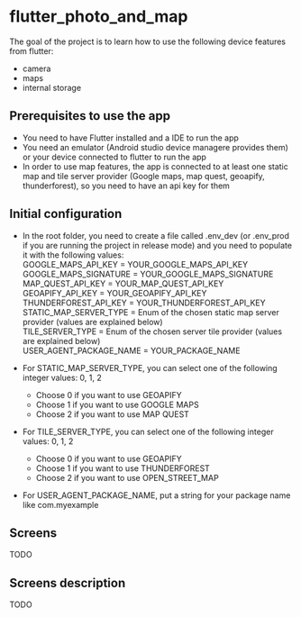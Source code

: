 # flutter_photo_and_map

The goal of the project is to learn how to use the following device features from flutter:
* camera
* maps
* internal storage

## Prerequisites to use the app
* You need to have Flutter installed and a IDE to run the app
* You need an emulator (Android studio device managere provides them) or your device connected to flutter to run the app
* In order to use map features, the app is connected to at least one static map and tile server provider (Google maps, map quest, geoapify, thunderforest), so you need to have an api key for them

## Initial configuration
* In the root folder, you need to create a file called .env_dev (or .env_prod if you are running the project in release mode) and you need to populate it with the following values: <br />
GOOGLE_MAPS_API_KEY = YOUR_GOOGLE_MAPS_API_KEY <br />
GOOGLE_MAPS_SIGNATURE = YOUR_GOOGLE_MAPS_SIGNATURE <br />
MAP_QUEST_API_KEY = YOUR_MAP_QUEST_API_KEY <br />
GEOAPIFY_API_KEY = YOUR_GEOAPIFY_API_KEY <br />
THUNDERFOREST_API_KEY = YOUR_THUNDERFOREST_API_KEY <br />
STATIC_MAP_SERVER_TYPE = Enum of the chosen static map server provider (values are explained below) <br />
TILE_SERVER_TYPE = Enum of the chosen server tile provider (values are explained below) <br />
USER_AGENT_PACKAGE_NAME = YOUR_PACKAGE_NAME <br />
    
* For STATIC_MAP_SERVER_TYPE, you can select one of the following integer values: 0, 1, 2
    * Choose 0 if you want to use GEOAPIFY
    * Choose 1 if you want to use GOOGLE MAPS
    * Choose 2 if you want to use MAP QUEST

* For TILE_SERVER_TYPE, you can select one of the following integer values: 0, 1, 2
    * Choose 0 if you want to use GEOAPIFY
    * Choose 1 if you want to use THUNDERFOREST
    * Choose 2 if you want to use OPEN_STREET_MAP

* For USER_AGENT_PACKAGE_NAME, put a string for your package name like com.myexample

## Screens

TODO

## Screens description
TODO